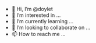 - 👋 Hi, I’m @doylet
- 👀 I’m interested in ...
- 🌱 I’m currently learning ...
- 💞️ I’m looking to collaborate on ...
- 📫 How to reach me ...

<!---
doylet/doylet is a ✨ special ✨ repository because its `README.md` (this file) appears on your GitHub profile.
You can click the Preview link to take a look at your changes.
--->
